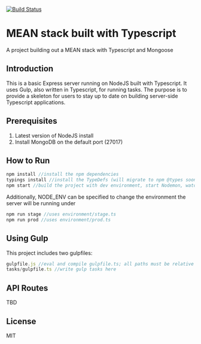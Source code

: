 [![Build Status](https://travis-ci.org/fedoranimus/typescript-mean-stack.svg?branch=master)](https://travis-ci.org/fedoranimus/typescript-mean-stack)

# MEAN stack built with Typescript
A project building out a MEAN stack with Typescript and Mongoose

## Introduction

This is a basic Express server running on NodeJS built with Typescript. It uses Gulp, also written in Typescript, for running tasks. The purpose is to provide a skeleton for users to stay up to date on building server-side Typescript applications.

## Prerequisites

1. Latest version of NodeJS install
2. Install MongoDB on the default port (27017)

## How to Run

```javascript
npm install //install the npm dependencies
typings install //install the TypeDefs (will migrate to npm @types soon)
npm start //build the project with dev environment, start Nodemon, watch for changes
```

Additionally, NODE_ENV can be specified to change the environment the server will be running under
```javascript
npm run stage //uses environment/stage.ts
npm run prod //uses environment/prod.ts
```

## Using Gulp

This project includes two gulpfiles:
```javascript
gulpfile.js //eval and compile gulpfile.ts; all paths must be relative to this file
tasks/gulpfile.ts //write gulp tasks here
```

## API Routes

TBD

## License

MIT
